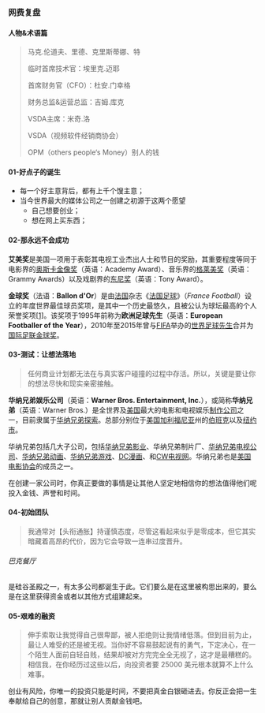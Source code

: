 ### 网费复盘

#### 人物&术语篇

> 马克.伦道夫、里德、克里斯蒂娜、特
>
> 临时首席技术官：埃里克.迈耶
>
> 首席财务官（CFO）：杜安.门幸格
>
> 财务总监&运营总监：吉姆.库克
>
> VSDA主席：米奇.洛
>
> VSDA（视频软件经销商协会）
>
> OPM（others people‘s Money）别人的钱

#### 01-好点子的诞生

- 每一个好主意背后，都有上千个馊主意；
- 当今世界最大的媒体公司之一创建之初源于这两个愿望
  - 自己想要创业；
  - 想在网上买东西；

#### 02-那永远不会成功

**艾美奖**是美国一项用于表彰其电视工业杰出人士和节目的奖励，其重要程度等同于电影界的[奥斯卡金像奖](https://zh.wikipedia.org/wiki/奧斯卡金像獎)（英语：Academy Award）、音乐界的[格莱美奖](https://zh.wikipedia.org/wiki/葛萊美獎)（英语：Grammy Awards）以及戏剧界的[东尼奖](https://zh.wikipedia.org/wiki/東尼獎)（英语：Tony Award）。

**金球奖**（法语：**Ballon d'Or**）是由[法国](https://zh.wikipedia.org/wiki/法國)杂志《[法国足球](https://zh.wikipedia.org/wiki/法國足球)》（*France Football*）设立的年度世界最佳球员奖项，是其中一个历史最悠久，且被公认为球坛最高的个人荣誉奖项[[1\]](https://zh.wikipedia.org/wiki/金球奖_(足球)#cite_note-1)。该奖项于1995年前称为**欧洲足球先生**（英语：**European Footballer of the Year**），2010年至2015年曾与[FIFA](https://zh.wikipedia.org/wiki/国际足联)举办的[世界足球先生](https://zh.wikipedia.org/wiki/世界足球先生)合并为[国际足联金球奖](https://zh.wikipedia.org/wiki/国际足联金球奖)。

#### 03-测试：让想法落地

> 任何商业计划都无法在与真实客户碰撞的过程中存活。所以，关键是要让你的想法尽快和现实亲密接触。

**华纳兄弟娱乐公司**（英语：**Warner Bros. Entertainment, Inc.**），或简称**华纳兄弟**（英语：Warner Bros.）是全世界及[美国](https://zh.wikipedia.org/wiki/美國)最大的电影和电视娱乐[制作公司](https://zh.wikipedia.org/wiki/制片公司)之一，目前隶属于[华纳兄弟探索](https://zh.wikipedia.org/wiki/华纳兄弟探索)。总部分别位于[美国](https://zh.wikipedia.org/wiki/美国)[加利福尼亚](https://zh.wikipedia.org/wiki/加利福尼亚)州的[伯班克](https://zh.wikipedia.org/wiki/伯班克_(加利福尼亚州))以及[纽约市](https://zh.wikipedia.org/wiki/纽约市)。

华纳兄弟包括几大子公司，包括[华纳兄弟影业](https://zh.wikipedia.org/wiki/华纳兄弟影业)、华纳兄弟制片厂、[华纳兄弟电视公司](https://zh.wikipedia.org/wiki/華納兄弟電視公司)、[华纳兄弟动画](https://zh.wikipedia.org/wiki/華納兄弟動畫)、[华纳兄弟游戏](https://zh.wikipedia.org/wiki/华纳兄弟游戏)、[DC漫画](https://zh.wikipedia.org/wiki/DC漫画)、和[CW电视网](https://zh.wikipedia.org/wiki/CW電視網)。华纳兄弟也是[美国电影协会](https://zh.wikipedia.org/wiki/美国电影协会)的成员之一。



在创建一家公司时，你真正要做的事情是让其他人坚定地相信你的想法值得他们呢投入金钱、声誉和时间。

#### 04-初始团队

> 我通常对【头衔通胀】持谨慎态度，尽管这看起来似乎是零成本，但它其实暗藏着高昂的代价，因为它会导致一连串过度晋升。

###### 巴克餐厅

是硅谷圣殿之一，有太多公司都诞生于此。它们要么是在这里被构思出来的，要么是在这里获得资金或者以其他方式组建起来。

#### 05-艰难的融资

> 伸手索取让我觉得自己很卑鄙，被人拒绝则让我情绪低落。但到目前为止，最让人难受的还是被无视。当你好不容易鼓起说有的勇气，下定决心，在一个陌生人面前自轻自贱，结果却被对方完完全全无视了，这才是最糟糕的。相信我，在你经历过这些以后，向投资者要 25000 美元根本就算不上什么难事。

创业有风险，你唯一的投资只能是时间，不要把真金白银砸进去。你反正会把一生奉献给自己的创意，那就让别人贡献金钱吧。